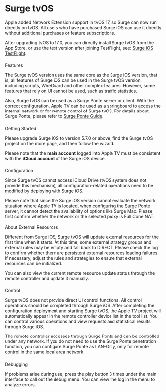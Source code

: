 Surge tvOS
==========

Apple added Network Extension support in tvOS 17, so Surge can now run directly on tvOS. All users who have purchased Surge iOS can use it directly without additional purchases or feature subscriptions.

After upgrading tvOS to 17.0, you can directly install Surge tvOS from the App Store, or use the test version after joining TestFlight, see: [Surge iOS TestFlight](/surge-knowledge-base/faq/ios-testflight).

### 

[](#features)

Features

The Surge tvOS version uses the same core as the Surge iOS version, that is, all features of Surge iOS can be used in the Surge tvOS version, including scripts, WireGuard and other complex features. However, some features that rely on UI cannot be used, such as traffic statistics.

Also, Surge tvOS can be used as a Surge Ponte server or client. With the correct configuration, Apple TV can be used as a springboard to access the internal network or for remote control of Surge tvOS. For details about Surge Ponte, please refer to [Surge Ponte Guide](/surge-knowledge-base/guidelines/ponte).

### 

[](#getting-started)

Getting Started

Please upgrade Surge iOS to version 5.7.0 or above, find the Surge tvOS project on the more page, and then follow the wizard.

Please note that the **main account** logged into Apple TV must be consistent with the **iCloud account** of the Surge iOS device.

### 

[](#configuration)

Configuration

Since Surge tvOS cannot access iCloud Drive (tvOS system does not provide this mechanism), all configuration-related operations need to be modified by deploying with Surge iOS.

Please note that since the Surge iOS version cannot evaluate the network situation where Apple TV is located, when configuring the Surge Ponte server, it cannot detect the availability of options like Surge Mac. Please first confirm whether the network or the selected proxy is Full Cone NAT.

#### 

[](#about-external-resources)

About External Resources

Different from Surge iOS, Surge tvOS will update external resources for the first time when it starts. At this time, some external strategy groups and external rules may be empty and fall back to DIRECT. Please check the log to confirm whether there are persistent external resources loading failures. If necessary, adjust the rules and strategies to ensure that external resources can be initialized.

You can also view the current remote resource update status through the remote controller and update it manually.

### 

[](#control)

Control

Surge tvOS does not provide direct UI control functions. All control operations should be completed through Surge iOS. After completing the configuration deployment and starting Surge tvOS, the Apple TV project will automatically appear in the remote controller device list in the tool list. You can control various operations and view requests and statistical results through Surge iOS.

The remote controller accesses through Surge Ponte and can be controlled under any network. If you do not need to use the Surge Ponte penetration function, you can configure Surge Ponte as LAN-Only, only for remote control in the same local area network.

### 

[](#debugging)

Debugging

If problems arise during use, press the play button 3 times under the main interface to call out the debug menu. You can view the log in the menu to analyze errors.